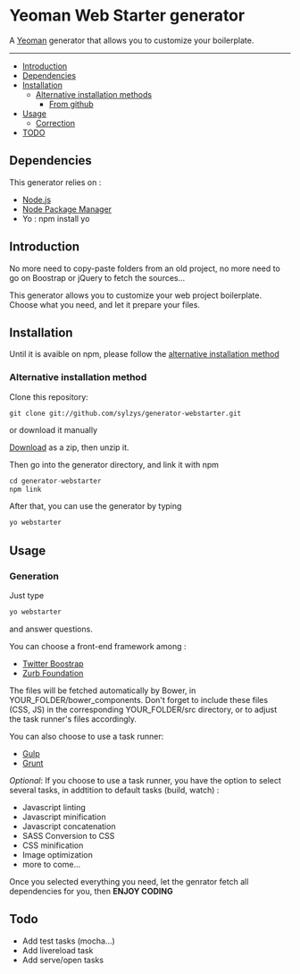 Yeoman Web Starter generator
===============

A [Yeoman](http://www.yeoman.io) generator that allows you to customize your boilerplate.

---

- [Introduction](#introduction)
- [Dependencies](#dependencies)
- [Installation](#installation)
	- [Alternative installation methods](#alternative-installation-methods)
		- [From github](#from-github)
- [Usage](#usage)
	- [Correction](#correction)
- [TODO](#todo)

Dependencies
-----------

This generator relies on :
- [Node.js](http://nodejs.org)
- [Node Package Manager](https://www.npmjs.org/)
- Yo : npm install yo

Introduction
------------

No more need to copy-paste folders from an old project, no more need to go on Boostrap or jQuery to fetch the sources...

This generator allows you to customize your web project boilerplate. Choose what you need, and let it prepare your files.

Installation
------------

Until it is avaible on npm, please follow the [alternative installation method](#alternative-installation-methods)

### Alternative installation method

Clone this repository:

    git clone git://github.com/sylzys/generator-webstarter.git

or download it manually

[Download](https://github.com/sylzys/generator-webstarter/archive/master.zip) as a zip, then unzip it.

Then go into the generator directory, and link it with npm

``` js
cd generator-webstarter
npm link
```

After that, you can use the generator by typing
``` js
yo webstarter
```

Usage
-----

### Generation

Just type
``` js
yo webstarter
```
and answer questions.

You can choose a front-end framework among :
- [Twitter Boostrap](http://getbootstrap.com/getting-started/)
- [Zurb Foundation](http://foundation.zurb.com/docs/)

The files will be fetched automatically by Bower, in YOUR_FOLDER/bower_components.
Don't forget to include these files (CSS, JS) in the corresponding YOUR_FOLDER/src directory, or to adjust the task runner's files accordingly.

You can also choose to use a task runner:
- [Gulp](http://gulpjs.com)
- [Grunt](http://gruntjs.com)

*Optional*: If you choose to use a task runner, you have the option to select several tasks, in addtition to default tasks (build, watch) :
- Javascript linting
- Javascript minification
- Javascript concatenation
- SASS Conversion to CSS
- CSS minification
- Image optimization
- more to come...

Once you selected everything you need, let the genrator fetch all dependencies for you, then **ENJOY CODING**

Todo
-----
- Add test tasks (mocha...)
- Add livereload task
- Add serve/open tasks
